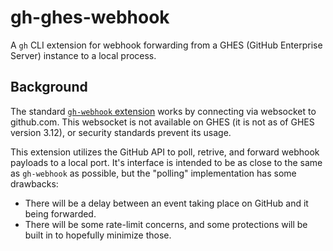 # gh-ghes-webhook

A `gh` CLI extension for webhook forwarding from a GHES (GitHub Enterprise Server) instance to a local process.

## Background

The standard [`gh-webhook` extension](https://github.com/cli/gh-webhook) works by connecting via websocket to github.com. This websocket is not available on GHES (it is not as of GHES version 3.12), or security standards prevent its usage.

This extension utilizes the GitHub API to poll, retrive, and forward webhook payloads to a local port. It's interface is intended to be as close to the same as `gh-webhook` as possible, but the "polling" implementation has some drawbacks:
- There will be a delay between an event taking place on GitHub and it being forwarded.
- There will be some rate-limit concerns, and some protections will be built in to hopefully minimize those.
